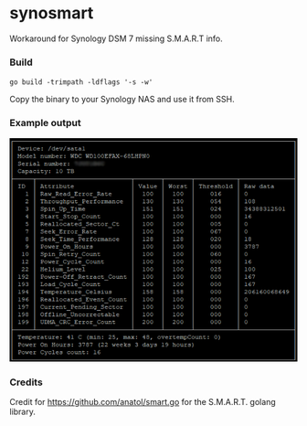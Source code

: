 # synosmart
Workaround for Synology DSM 7 missing S.M.A.R.T info.  

### Build
```
go build -trimpath -ldflags '-s -w'
```
Copy the binary to your Synology NAS and use it from SSH.

### Example output
![Example output](/img/example.png "Example output")

### Credits
Credit for https://github.com/anatol/smart.go for the S.M.A.R.T. golang library.